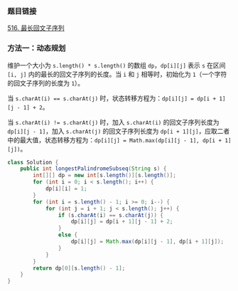 ### 题目链接
[516. 最长回文子序列](https://leetcode.cn/problems/longest-palindromic-subsequence)

### 方法一：动态规划
维护一个大小为 `s.length() * s.length()` 的数组 `dp`，`dp[i][j]` 表示 `s` 在区间 `[i, j]` 内的最长的回文子序列的长度。当 `i` 和 `j` 相等时，初始化为 `1`（一个字符的回文子序列的长度为 `1`）。

当 `s.charAt(i) == s.charAt(j)` 时，状态转移方程为：`dp[i][j] = dp[i + 1][j - 1] + 2`。

当 `s.charAt(i) != s.charAt(j)` 时，加入 `s.charAt(i)` 的回文子序列长度为 `dp[i][j - 1]`，加入 `s.charAt(j)` 的回文子序列长度为 `dp[i + 1][j]`，应取二者中的最大值，状态转移方程为：`dp[i][j] = Math.max(dp[i][j - 1], dp[i + 1][j])`。

```Java
class Solution {
    public int longestPalindromeSubseq(String s) {
        int[][] dp = new int[s.length()][s.length()];
        for (int i = 0; i < s.length(); i++) {
            dp[i][i] = 1;
        }
        for (int i = s.length() - 1; i >= 0; i--) {
            for (int j = i + 1; j < s.length(); j++) {
                if (s.charAt(i) == s.charAt(j)) {
                    dp[i][j] = dp[i + 1][j - 1] + 2;
                }
                else {
                    dp[i][j] = Math.max(dp[i][j - 1], dp[i + 1][j]);
                }
            }
        }
        return dp[0][s.length() - 1];
    }
}
```